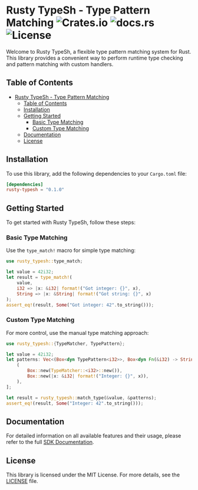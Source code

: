 # Rusty TypeSh - Type Pattern Matching ![Crates.io](https://img.shields.io/crates/v/rusty-typesh) ![docs.rs](https://img.shields.io/docsrs/rusty-typesh) ![License](https://img.shields.io/crates/l/rusty-typesh)

Welcome to Rusty TypeSh, a flexible type pattern matching system for Rust. This library provides a convenient way to perform runtime type checking and pattern matching with custom handlers.

## Table of Contents
- [Rusty TypeSh - Type Pattern Matching](#rusty-typesh---type-pattern-matching)
  - [Table of Contents](#table-of-contents)
  - [Installation](#installation)
  - [Getting Started](#getting-started)
    - [Basic Type Matching](#basic-type-matching)
    - [Custom Type Matching](#custom-type-matching)
  - [Documentation](#documentation)
  - [License](#license)

## Installation

To use this library, add the following dependencies to your `Cargo.toml` file:

```toml
[dependencies]
rusty-typesh = "0.1.0"
```

## Getting Started

To get started with Rusty TypeSh, follow these steps:

### Basic Type Matching

Use the `type_match!` macro for simple type matching:

```rust
use rusty_typesh::type_match;

let value = 42i32;
let result = type_match!(
    value,
    i32 => |x: &i32| format!("Got integer: {}", x),
    String => |x: &String| format!("Got string: {}", x)
);
assert_eq!(result, Some("Got integer: 42".to_string()));
```

### Custom Type Matching

For more control, use the manual type matching approach:

```rust
use rusty_typesh::{TypeMatcher, TypePattern};

let value = 42i32;
let patterns: Vec<(Box<dyn TypePattern<i32>>, Box<dyn Fn(&i32) -> String>)> = vec![
    (
        Box::new(TypeMatcher::<i32>::new()),
        Box::new(|x: &i32| format!("Integer: {}", x)),
    ),
];

let result = rusty_typesh::match_type(&value, &patterns);
assert_eq!(result, Some("Integer: 42".to_string()));
```

## Documentation

For detailed information on all available features and their usage, please refer to the full [SDK Documentation](https://rusty-libraries.github.io/rusty-typesh/).

## License

This library is licensed under the MIT License. For more details, see the [LICENSE](LICENSE.md) file.